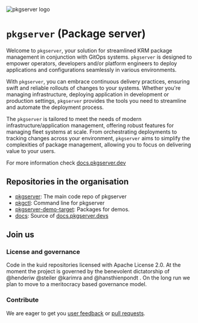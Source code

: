 ![pkgserver logo](https://docs.pkgserver.dev/assets/logos/Pkgserver-logo-100x123.png)


# `pkgserver` (Package server)

Welcome to `pkgserver`, your solution for streamlined KRM package management in conjunction with GitOps systems. `pkgserver` is designed to empower operators, developers and/or platform engineers to deploy applications and configurations seamlessly in various environments.

With `pkgserver`, you can embrace continuous delivery practices, ensuring swift and reliable rollouts of changes to your systems. Whether you're managing infrastructure, deploying application in development or production settings, `pkgserver` provides the tools you need to streamline and automate the deployment process.

The `pkgserver` is tailored to meet the needs of modern infrastructure/application management, offering robust features for managing fleet systems at scale. From orchestrating deployments to tracking changes across your environment, `pkgserver` aims to simplify the complexities of package management, allowing you to focus on delivering value to your users.

For more information check [docs.pkgserver.dev](https://docs.pkgserver.dev/)

## Repositories in the organisation

* [pkgserver](https://github.com/pkgserver-dev/pkgserver): The main code repo of pkgserver
* [pkgctl](https://github.com/pkgserver-dev/pkgctl): Command line for pkgserver
* [pkgserver-demo-target](https://github.com/pkgserver-dev/pkgserver-demo-target/tree/main): Packages for demos.
* [docs](https://github.com/pkgserver-dev/docs): Source of [docs.pkgserver.devs](https://docs.pkgserver.dev/)

## Join us

### License and governance

Code in the kuid repositories licensed with Apache License 2.0. At the moment the project is governed by the benevolent dictatorship of @henderiw @steiler @karimra and @hansthienpondt . On the long run we plan to move to a meritocracy based governance model.

### Contribute

We are eager to get you [user feedback](https://github.com/pkgserver-dev/pkgserver/issues) or [pull requests](https://github.com/pkgserver-dev/pkgserver/pulls). 

